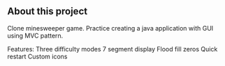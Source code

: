 ## About this project

Clone minesweeper game. Practice creating a java application with GUI using MVC pattern.

Features:
  Three difficulty modes
  7 segment display
  Flood fill zeros
  Quick restart
  Custom icons

